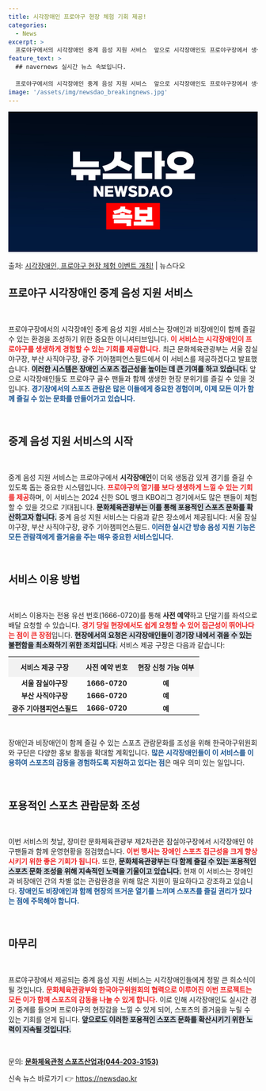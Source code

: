 ```yaml
---
title: 시각장애인 프로야구 현장 체험 기회 제공!
categories:
  - News
excerpt: >
  프로야구에서의 시각장애인 중계 음성 지원 서비스  앞으로 시각장애인도 프로야구장에서 생생한 현장 분위기를 즐…
feature_text: >
  ## navernews 실시간 뉴스 속보입니다.

  프로야구에서의 시각장애인 중계 음성 지원 서비스  앞으로 시각장애인도 프로야구장에서 생생한 현장 분위기를 즐…
image: '/assets/img/newsdao_breakingnews.jpg'
---
```


![뉴스다오 속보](/assets/img/newsdao_breakingnews.jpg)

<p>출처: <a href="https://newsdao.kr/4792" rel="dofollow">시각장애인, 프로야구 현장 체험 이벤트 개최!</a> | 뉴스다오</p>

<h2 data-ke-size="size26">프로야구 시각장애인 중계 음성 지원 서비스</h2>

<p data-ke-size="size16">&nbsp;</p>

프로야구장에서의 시각장애인 중계 음성 지원 서비스는 장애인과 비장애인이 함께 즐길 수 있는 환경을 조성하기 위한 중요한 이니셔티브입니다. <b><span style="color: #ee2323;">이 서비스는 시각장애인이 프로야구를 생생하게 경험할 수 있는 기회를 제공합니다.</span></b> 최근 문화체육관광부는 서울 잠실야구장, 부산 사직야구장, 광주 기아챔피언스필드에서 이 서비스를 제공하겠다고 발표했습니다. <b><span style="background-color: #21538527;">이러한 시스템은 장애인 스포츠 접근성을 높이는 데 큰 기여를 하고 있습니다.</span></b> 앞으로 시각장애인들도 프로야구 골수 팬들과 함께 생생한 현장 분위기를 즐길 수 있을 것입니다. <b><span style="color: #1a5490;">경기장에서의 스포츠 관람은 많은 이들에게 중요한 경험이며, 이제 모든 이가 함께 즐길 수 있는 문화를 만들어가고 있습니다.</span></b>

<p data-ke-size="size16">&nbsp;</p>

<h2 data-ke-size="size26">중계 음성 지원 서비스의 시작</h2>

<p data-ke-size="size16">&nbsp;</p>

중계 음성 지원 서비스는 프로야구에서 <b>시각장애인</b>이 더욱 생동감 있게 경기를 즐길 수 있도록 돕는 중요한 시스템입니다. <b><span style="color: #ee2323;">프로야구의 열기를 보다 생생하게 느낄 수 있는 기회를 제공</span></b>하며, 이 서비스는 2024 신한 SOL 뱅크 KBO리그 경기에서도 많은 팬들이 체험할 수 있을 것으로 기대됩니다. <b><span style="background-color: #21538527;">문화체육관광부는 이를 통해 포용적인 스포츠 문화를 확산하고자 합니다.</span></b> 중계 음성 지원 서비스는 다음과 같은 장소에서 제공됩니다: 서울 잠실야구장, 부산 사직야구장, 광주 기아챔피언스필드. <b><span style="color: #1a5490;">이러한 실시간 방송 음성 지원 기능은 모든 관람객에게 즐거움을 주는 매우 중요한 서비스입니다.</span></b>

<p data-ke-size="size16">&nbsp;</p>

<h2 data-ke-size="size26">서비스 이용 방법</h2>

<p data-ke-size="size16">&nbsp;</p>

서비스 이용자는 전용 유선 번호(1666-0720)를 통해 <b>사전 예약</b>하고 단말기를 좌석으로 배달 요청할 수 있습니다. <b><span style="color: #ee2323;">경기 당일 현장에서도 쉽게 요청할 수 있어 접근성이 뛰어나다는 점이 큰 장점</span></b>입니다. <b><span style="background-color: #21538527;">현장에서의 요청은 시각장애인들이 경기장 내에서 겪을 수 있는 불편함을 최소화하기 위한 조치입니다.</span></b> 서비스 제공 구장은 다음과 같습니다:

<table style="width: 100%; border-collapse: collapse;">
<tr>
    <th style="text-align: center; padding: 10px; background-color: #f2f2f2;">서비스 제공 구장</th>
    <th style="text-align: center; padding: 10px; background-color: #f2f2f2;">사전 예약 번호</th>
    <th style="text-align: center; padding: 10px; background-color: #f2f2f2;">현장 신청 가능 여부</th>
</tr>
<tr>
    <td style="text-align: center; height: 17px;"><b>서울 잠실야구장</b></td>
    <td style="text-align: center; height: 17px;"><b>1666-0720</b></td>
    <td style="text-align: center; height: 17px;"><b>예</b></td>
</tr>
<tr>
    <td style="text-align: center; height: 17px;"><b>부산 사직야구장</b></td>
    <td style="text-align: center; height: 17px;"><b>1666-0720</b></td>
    <td style="text-align: center; height: 17px;"><b>예</b></td>
</tr>
<tr>
    <td style="text-align: center; height: 17px;"><b>광주 기아챔피언스필드</b></td>
    <td style="text-align: center; height: 17px;"><b>1666-0720</b></td>
    <td style="text-align: center; height: 17px;"><b>예</b></td>
</tr>
</table>

<p data-ke-size="size16">&nbsp;</p>

장애인과 비장애인이 함께 즐길 수 있는 스포츠 관람문화를 조성을 위해 한국야구위원회와 구단은 다양한 홍보 활동을 확대할 계획입니다. <b><span style="color: #1a5490;">많은 시각장애인들이 이 서비스를 이용하여 스포츠의 감동을 경험하도록 지원하고 있다는 점</span></b>은 매우 의미 있는 일입니다.

<p data-ke-size="size16">&nbsp;</p>

<h2 data-ke-size="size26">포용적인 스포츠 관람문화 조성</h2>

<p data-ke-size="size16">&nbsp;</p>

이번 서비스의 첫날, 장미란 문화체육관광부 제2차관은 잠실야구장에서 시각장애인 야구팬들과 함께 운영현황을 점검했습니다. <b><span style="color: #ee2323;">이번 행사는 장애인 스포츠 접근성을 크게 향상시키기 위한 좋은 기회가 됩니다.</span></b> 또한, <b><span style="background-color: #21538527;">문화체육관광부는 다 함께 즐길 수 있는 포용적인 스포츠 문화 조성을 위해 지속적인 노력을 기울이고 있습니다.</span></b> 현재 이 서비스는 장애인과 비장애인 간의 차별 없는 관람환경을 위해 많은 지원이 필요하다고 강조하고 있습니다. <b><span style="color: #1a5490;">장애인도 비장애인과 함께 현장의 뜨거운 열기를 느끼며 스포츠를 즐길 권리가 있다는 점에 주목해야 합니다.</span></b>

<p data-ke-size="size16">&nbsp;</p>

<h2 data-ke-size="size26">마무리</h2>

<p data-ke-size="size16">&nbsp;</p>

프로야구장에서 제공되는 중계 음성 지원 서비스는 시각장애인들에게 정말 큰 희소식이 될 것입니다. <b><span style="color: #ee2323;">문화체육관광부와 한국야구위원회의 협력으로 이루어진 이번 프로젝트는 모든 이가 함께 스포츠의 감동을 나눌 수 있게 합니다.</span></b> 이로 인해 시각장애인도 실시간 경기 중계를 들으며 프로야구의 현장감을 느낄 수 있게 되어, 스포츠의 즐거움을 누릴 수 있는 기회를 얻게 됩니다. <b><span style="background-color: #21538527;">앞으로도 이러한 포용적인 스포츠 문화를 확산시키기 위한 노력이 지속될 것입니다.</span></b>

<p data-ke-size="size16">&nbsp;</p>

문의: <b><a href="https://newsdao.kr/4792">문화체육관청 스포츠산업과(044-203-3153)</a></b> 

신속 뉴스 바로가기 👉 <a href="https://newsdao.kr" rel="dofollow">https://newsdao.kr</a>


